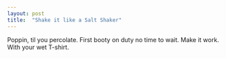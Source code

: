 ```yaml
---
layout: post
title:  "Shake it like a Salt Shaker"
---
```


Poppin, til you percolate. First booty on duty no time to wait. <!--more--> Make it work. With your wet T-shirt.